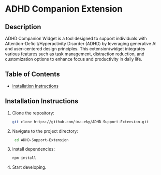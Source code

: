 # ADHD Companion Extension

## Description
ADHD Companion Widget is a tool designed to support individuals with Attention-Deficit/Hyperactivity Disorder (ADHD) by leveraging generative AI and user-centered design principles. This extension/widget integrates various features such as task management, distraction reduction, and customization options to enhance focus and productivity in daily life.

## Table of Contents
- [Installation Instructions](#installation-instructions)



## Installation Instructions
1. Clone the repository:
   ```bash
   git clone https://github.com/ima-eky/ADHD-Support-Extension.git
   ```
2. Navigate to the project directory:
    ```bash
     cd ADHD-Support-Extension
    ```
3. Install dependencies:
   ``` bash
   npm install
   ```
4. Start developing.

